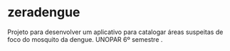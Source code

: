# zeradengue
Projeto para desenvolver um aplicativo para catalogar áreas suspeitas de foco do mosquito da dengue. UNOPAR 6º semestre .
